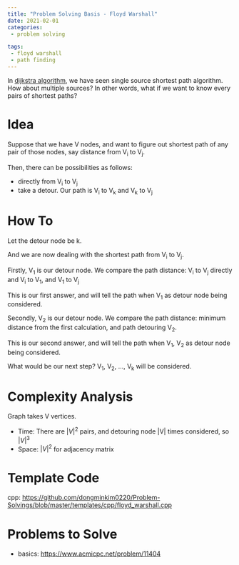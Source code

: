```yaml
---
title: "Problem Solving Basis - Floyd Warshall"
date: 2021-02-01
categories:
 - problem solving 

tags:
 - floyd warshall
 - path finding
---
```


In [dijkstra algorithm](https://dongminkim0220.github.io/posts/dijkstra/), we have seen single source shortest path algorithm. How about multiple sources? In other words, what if we want to know every pairs of shortest paths?

# Idea
Suppose that we have V nodes, and want to figure out shortest path of any pair of those nodes, say distance from V<sub>i</sub> to V<sub>j</sub>. 

Then, there can be possibilities as follows:

- directly from V<sub>i</sub> to V<sub>j</sub>
- take a detour. Our path is V<sub>i</sub> to V<sub>k</sub>  and V<sub>k</sub> to V<sub>j</sub>

# How To

Let the detour node be k.

And we are now dealing with the shortest path from V<sub>i</sub> to V<sub>j</sub>.



Firstly, V<sub>1</sub> is our detour node. We compare the path distance: V<sub>i</sub> to V<sub>j</sub> directly and V<sub>i</sub> to V<sub>1</sub>, and V<sub>1</sub> to V<sub>j</sub>

This is our first answer, and will tell the path when V<sub>1</sub> as detour node being considered.



Secondly, V<sub>2</sub> is our detour node. We compare the path distance: minimum distance from the first calculation, and path detouring V<sub>2</sub>.

This is our second answer, and will tell the path when V<sub>1</sub>, V<sub>2</sub> as detour node being considered.



What would be our next step? V<sub>1</sub>, V<sub>2</sub>, ..., V<sub>k</sub> will be considered. 

# Complexity Analysis
Graph takes V vertices.
- Time:  There are $|V|^2$ pairs, and detouring node |V| times considered, so $|V|^3$ 
- Space: $|V|^2$ for adjacency matrix

# Template Code
cpp: <https://github.com/dongminkim0220/Problem-Solvings/blob/master/templates/cpp/floyd_warshall.cpp>

# Problems to Solve
- basics: <https://www.acmicpc.net/problem/11404>